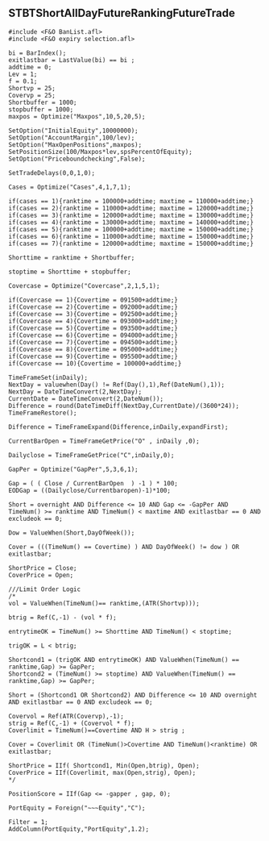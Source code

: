## STBTShortAllDayFutureRankingFutureTrade

    #include <F&O BanList.afl>
    #include <F&O expiry selection.afl>

    bi = BarIndex();
    exitlastbar = LastValue(bi) == bi ; 
    addtime = 0;
    Lev = 1;
    f = 0.1; 
    Shortvp = 25; 
    Covervp = 25;
    Shortbuffer = 1000;
    stopbuffer = 1000; 
    maxpos = Optimize("Maxpos",10,5,20,5);

    SetOption("InitialEquity",10000000);
    SetOption("AccountMargin",100/lev);
    SetOption("MaxOpenPositions",maxpos);
    SetPositionSize(100/Maxpos*lev,spsPercentOfEquity);
    SetOption("Priceboundchecking",False);

    SetTradeDelays(0,0,1,0);

    Cases = Optimize("Cases",4,1,7,1);

    if(cases == 1){ranktime = 100000+addtime; maxtime = 110000+addtime;}
    if(cases == 2){ranktime = 110000+addtime; maxtime = 120000+addtime;}
    if(cases == 3){ranktime = 120000+addtime; maxtime = 130000+addtime;}
    if(cases == 4){ranktime = 130000+addtime; maxtime = 140000+addtime;}
    if(cases == 5){ranktime = 100000+addtime; maxtime = 150000+addtime;}
    if(cases == 6){ranktime = 110000+addtime; maxtime = 150000+addtime;}
    if(cases == 7){ranktime = 120000+addtime; maxtime = 150000+addtime;}

    Shorttime = ranktime + Shortbuffer;

    stoptime = Shorttime + stopbuffer;

    Covercase = Optimize("Covercase",2,1,5,1);

    if(Covercase == 1){Covertime = 091500+addtime;}
    if(Covercase == 2){Covertime = 092000+addtime;}
    if(Covercase == 3){Covertime = 092500+addtime;}
    if(Covercase == 4){Covertime = 093000+addtime;}
    if(Covercase == 5){Covertime = 093500+addtime;}
    if(Covercase == 6){Covertime = 094000+addtime;}
    if(Covercase == 7){Covertime = 094500+addtime;}
    if(Covercase == 8){Covertime = 095000+addtime;}
    if(Covercase == 9){Covertime = 095500+addtime;}
    if(Covercase == 10){Covertime = 100000+addtime;}

    TimeFrameSet(inDaily);
    NextDay = valuewhen(Day() != Ref(Day(),1),Ref(DateNum(),1));
    NextDay = DateTimeConvert(2,NextDay);
    CurrentDate = DateTimeConvert(2,DateNum());
    Difference = round(DateTimeDiff(NextDay,CurrentDate)/(3600*24));
    TimeFrameRestore();

    Difference = TimeFrameExpand(Difference,inDaily,expandFirst);

    CurrentBarOpen = TimeFrameGetPrice("O" , inDaily ,0);

    Dailyclose = TimeFrameGetPrice("C",inDaily,0);

    GapPer = Optimize("GapPer",5,3,6,1);

    Gap = ( ( Close / CurrentBarOpen  ) -1 ) * 100;
    EODGap = ((Dailyclose/Currentbaropen)-1)*100;

    Short = overnight AND Difference <= 10 AND Gap <= -GapPer AND TimeNum() >= ranktime AND TimeNum() < maxtime AND exitlastbar == 0 AND excludeok == 0;

    Dow = ValueWhen(Short,DayOfWeek());

    Cover = (((TimeNum() == Covertime) ) AND DayOfWeek() != dow ) OR exitlastbar;

    ShortPrice = Close;
    CoverPrice = Open;

    ///Limit Order Logic
    /*
    vol = ValueWhen(TimeNum()== ranktime,(ATR(Shortvp))); 

    btrig = Ref(C,-1) - (vol * f); 

    entrytimeOK = TimeNum() >= Shorttime AND TimeNum() < stoptime;  

    trigOK = L < btrig; 

    Shortcond1 = (trigOK AND entrytimeOK) AND ValueWhen(TimeNum() == ranktime,Gap) >= GapPer; 
    Shortcond2 = (TimeNum() >= stoptime) AND ValueWhen(TimeNum() == ranktime,Gap) >= GapPer; 

    Short = (Shortcond1 OR Shortcond2) AND Difference <= 10 AND overnight AND exitlastbar == 0 AND excludeok == 0; 

    Covervol = Ref(ATR(Covervp),-1);
    strig = Ref(C,-1) + (Covervol * f);
    Coverlimit = TimeNum()==Covertime AND H > strig ;

    Cover = Coverlimit OR (TimeNum()>Covertime AND TimeNum()<ranktime) OR exitlastbar;

    ShortPrice = IIf( Shortcond1, Min(Open,btrig), Open); 
    CoverPrice = IIf(Coverlimit, max(Open,strig), Open); 
    */

    PositionScore = IIf(Gap <= -gapper , gap, 0); 

    PortEquity = Foreign("~~~Equity","C");

    Filter = 1;
    AddColumn(PortEquity,"PortEquity",1.2);
